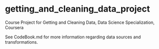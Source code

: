 # getting_and_cleaning_data_project
Course Project for Getting and Cleaning Data, Data Science Specialization, Coursera

See CodeBook.md for more information regarding data sources and transformations.
